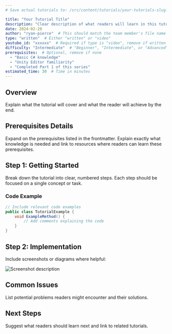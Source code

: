 ```yaml
---
# Save actual tutorials to: /src/content/tutorials/your-tutorials-slug.md

title: "Your Tutorial Title"
description: "Clear description of what readers will learn in this tutorials"
date: 2024-02-20
author: "ryan-pierce"  # This should match the team member's file name without .md
type: "written"  # Either "written" or "video"
youtube_id: "xxxxxx"  # Required if type is "video", remove if written
difficulty: "Intermediate"  # "Beginner", "Intermediate", or "Advanced"
prerequisites:  # Optional, remove if none
  - "Basic C# knowledge"
  - "Unity Editor familiarity"
  - "Completed Part 1 of this series"
estimated_time: 30  # Time in minutes
---
```


<!-- For video tutorials, you might want a brief description before the video -->
<!-- For written tutorials, include detailed step-by-step instructions -->

## Overview

Explain what the tutorial will cover and what the reader will achieve by the end.

## Prerequisites Details

Expand on the prerequisites listed in the frontmatter. Explain exactly what knowledge is needed
and link to resources where readers can learn these prerequisites.

## Step 1: Getting Started

Break down the tutorial into clear, numbered steps. Each step should be focused on a single concept
or task.

### Code Example

```csharp
// Include relevant code examples
public class TutorialExample {
    void ExampleMethod() {
        // Add comments explaining the code
    }
}
```

## Step 2: Implementation

Include screenshots or diagrams where helpful:

![Screenshot description](/assets/images/tutorials/tutorial-slug/step2.webp)

## Common Issues

List potential problems readers might encounter and their solutions.

## Next Steps

Suggest what readers should learn next and link to related tutorials.
